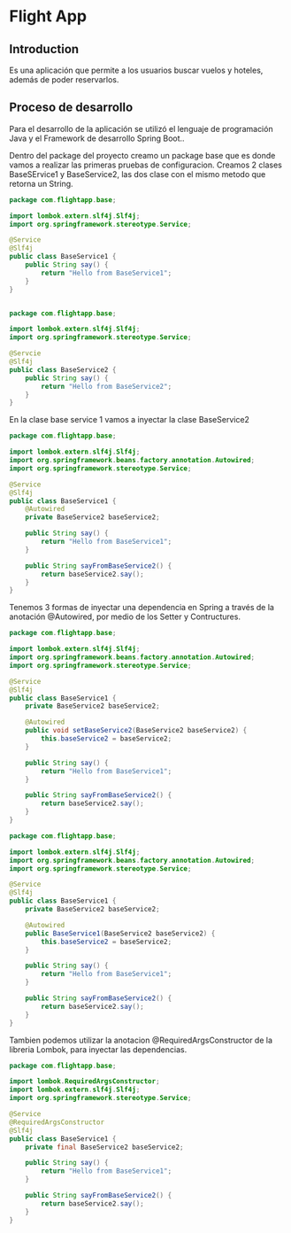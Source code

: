# Flight App
## Introduction
Es una aplicación que permite a los usuarios buscar vuelos y hoteles, además de poder reservarlos.

## Proceso de desarrollo
Para el desarrollo de la aplicación se utilizó el lenguaje de programación Java y el Framework de desarrollo Spring Boot..

Dentro del package del proyecto creamo un package base que es donde vamos a realizar las primeras pruebas de configuracion.
Creamos 2 clases BaseSErvice1 y BaseService2, las dos clase con el mismo metodo que retorna un String.

```java
package com.flightapp.base;

import lombok.extern.slf4j.Slf4j;
import org.springframework.stereotype.Service;

@Service
@Slf4j
public class BaseService1 {
    public String say() {
        return "Hello from BaseService1";
    }
}
```

```java

package com.flightapp.base;

import lombok.extern.slf4j.Slf4j;
import org.springframework.stereotype.Service;

@Servcie
@Slf4j
public class BaseService2 {
    public String say() {
        return "Hello from BaseService2";
    }
}
```

En la clase base service 1 vamos a inyectar la clase BaseService2

```java
package com.flightapp.base;

import lombok.extern.slf4j.Slf4j;
import org.springframework.beans.factory.annotation.Autowired;
import org.springframework.stereotype.Service;

@Service
@Slf4j
public class BaseService1 {
    @Autowired
    private BaseService2 baseService2;

    public String say() {
        return "Hello from BaseService1";
    }

    public String sayFromBaseService2() {
        return baseService2.say();
    }
}
```
Tenemos 3 formas de inyectar una dependencia en Spring a través de la anotación @Autowired, por medio de los Setter y Contructures.
    
```java
package com.flightapp.base;

import lombok.extern.slf4j.Slf4j;
import org.springframework.beans.factory.annotation.Autowired;
import org.springframework.stereotype.Service;

@Service
@Slf4j
public class BaseService1 {
    private BaseService2 baseService2;

    @Autowired
    public void setBaseService2(BaseService2 baseService2) {
        this.baseService2 = baseService2;
    }

    public String say() {
        return "Hello from BaseService1";
    }

    public String sayFromBaseService2() {
        return baseService2.say();
    }
}
```

```java
package com.flightapp.base;

import lombok.extern.slf4j.Slf4j;
import org.springframework.beans.factory.annotation.Autowired;
import org.springframework.stereotype.Service;

@Service
@Slf4j
public class BaseService1 {
    private BaseService2 baseService2;

    @Autowired
    public BaseService1(BaseService2 baseService2) {
        this.baseService2 = baseService2;
    }

    public String say() {
        return "Hello from BaseService1";
    }

    public String sayFromBaseService2() {
        return baseService2.say();
    }
}
```
Tambien podemos utilizar la anotacion @RequiredArgsConstructor de la libreria Lombok, para inyectar las dependencias.

```java
package com.flightapp.base;

import lombok.RequiredArgsConstructor;
import lombok.extern.slf4j.Slf4j;
import org.springframework.stereotype.Service;

@Service
@RequiredArgsConstructor
@Slf4j
public class BaseService1 {
    private final BaseService2 baseService2;

    public String say() {
        return "Hello from BaseService1";
    }

    public String sayFromBaseService2() {
        return baseService2.say();
    }
}
```

